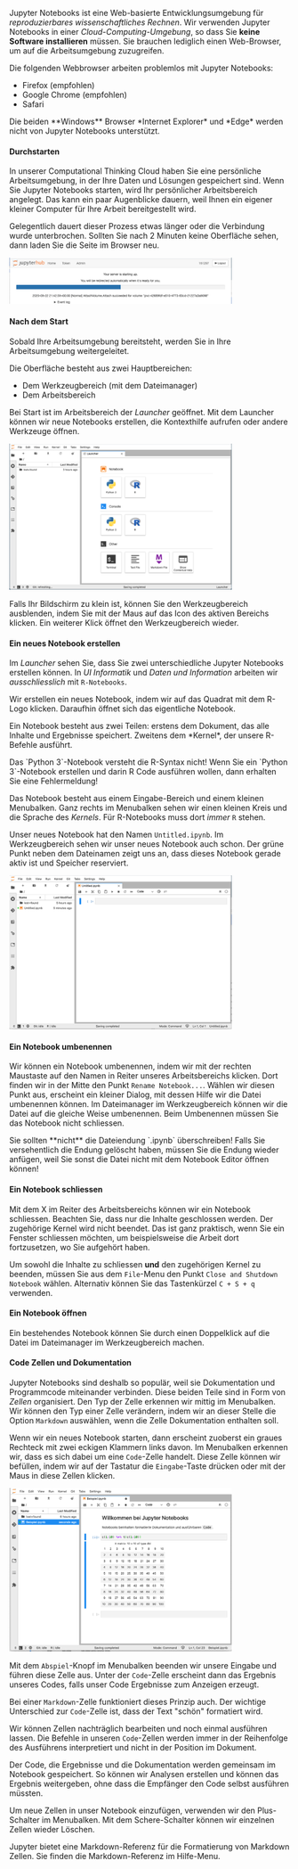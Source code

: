 Jupyter Notebooks ist eine Web-basierte Entwicklungsumgebung für *reproduzierbares wissenschaftliches Rechnen*. Wir verwenden Jupyter Notebooks in einer *Cloud-Computing-Umgebung*, so dass Sie **keine Software installieren** müssen. Sie brauchen lediglich einen Web-Browser, um auf die Arbeitsumgebung zuzugreifen. 

Die folgenden Webbrowser arbeiten problemlos mit Jupyter Notebooks: 

* Firefox (empfohlen)
* Google Chrome (empfohlen)
* Safari

<p class="alert alert-danger" markdown="1">
<i class="fa fa-lg fa-exclamation-triangle"></i> Die beiden **Windows** Browser *Internet Explorer* und *Edge* werden nicht von Jupyter Notebooks unterstützt.
</p>

#### Durchstarten

In unserer Computational Thinking Cloud haben Sie eine persönliche Arbeitsumgebung, in der Ihre Daten und Lösungen gespeichert sind. 
Wenn Sie Jupyter Notebooks starten, wird Ihr persönlicher Arbeitsbereich angelegt. Das kann ein paar Augenblicke dauern, weil Ihnen ein eigener kleiner Computer für Ihre Arbeit bereitgestellt wird.

<p class="alert alert-warning" markdown="1">
Gelegentlich dauert dieser Prozess etwas länger oder die Verbindung wurde unterbrochen. Sollten Sie nach 2 Minuten keine Oberfläche sehen, dann laden Sie die Seite im Browser neu.
</p>

<a href="https://github.com/dxiai/r-einstieg/raw/master/bilder/Bildschirmfoto%202020-09-22%20um%2023.43.02.png"><img alt="Bildschirmfoto 2020-09-22 um 23.43.02.png" src="https://github.com/dxiai/r-einstieg/raw/master/bilder/Bildschirmfoto%202020-09-22%20um%2023.43.02.png" width="400" height="83.25266214908" /></a>

#### Nach dem Start

Sobald Ihre Arbeitsumgebung bereitsteht, werden Sie in Ihre Arbeitsumgebung weitergeleitet. 

Die Oberfläche besteht aus zwei Hauptbereichen: 

* Dem Werkzeugbereich (mit dem Dateimanager)
* Dem Arbeitsbereich

Bei Start ist im Arbeitsbereich der *Launcher* geöffnet. Mit dem Launcher können wir neue Notebooks erstellen, die Kontexthilfe aufrufen oder andere Werkzeuge öffnen. 

<a href="https://github.com/dxiai/r-einstieg/raw/master/bilder/lab_launcher.png"><img alt="Bildschirmfoto 2020-09-22 um 22.36.47.png" src="https://github.com/dxiai/r-einstieg/raw/master/bilder/lab_launcher.png" width="400" height="262.40875912409" /></a>

<p class="alert alert-info">Falls Ihr Bildschirm zu klein ist, können Sie den Werkzeugbereich ausblenden, indem Sie mit der Maus auf das Icon des  aktiven Bereichs klicken. Ein weiterer Klick öffnet den Werkzeugbereich wieder.</p>

#### Ein neues Notebook erstellen

Im *Launcher* sehen Sie, dass Sie zwei unterschiedliche Jupyter Notebooks erstellen können. In *UI Informatik* und *Daten und Information* arbeiten wir *ausschliesslich* mit `R-Notebooks`.

Wir erstellen ein neues Notebook, indem wir auf das Quadrat mit dem R-Logo klicken. Daraufhin öffnet sich das eigentliche Notebook. 

<p class="alert alert-info" markdown="1">
Ein Notebook besteht aus zwei Teilen: erstens dem Dokument, das alle Inhalte und Ergebnisse speichert. Zweitens dem *Kernel*, der unsere R-Befehle ausführt.
</p>

<p class="alert alert-danger" markdown="1">
Das `Python 3`-Notebook versteht die R-Syntax nicht! Wenn Sie ein `Python 3`-Notebook erstellen und darin R Code ausführen wollen, dann erhalten Sie eine Fehlermeldung! 
</p>

Das Notebook besteht aus einem Eingabe-Bereich und einem kleinen Menubalken. Ganz rechts im Menubalken sehen wir einen kleinen Kreis und die Sprache des *Kernels*. Für R-Notebooks muss dort *immer* `R` stehen. 

Unser neues Notebook hat den Namen `Untitled.ipynb`. Im Werkzeugbereich sehen wir unser neues Notebook auch schon. Der grüne Punkt neben dem Dateinamen zeigt uns an, dass dieses Notebook gerade aktiv ist und Speicher reserviert.

<a href="https://github.com/dxiai/r-einstieg/raw/master/bilder/Bildschirmfoto%202020-09-23%20um%2000.12.08.png"><img alt="Bildschirmfoto 2020-09-23 um 00.12.08.png" src="https://github.com/dxiai/r-einstieg/raw/master/bilder/Bildschirmfoto%202020-09-23%20um%2000.12.08.png" width="400" height="275.96899224806" /></a>

#### Ein Notebook umbenennen

Wir können ein Notebook umbenennen, indem wir mit der rechten Maustaste auf den Namen in Reiter unseres Arbeitsbereichs klicken. Dort finden wir in der Mitte den Punkt `Rename Notebook...`. Wählen wir diesen Punkt aus, erscheint ein kleiner Dialog, mit dessen Hilfe wir die Datei umbenennen können. Im Dateimanager im Werkzeugbereich können wir die Datei auf die gleiche Weise umbenennen. Beim Umbenennen müssen Sie das Notebook nicht schliessen. 

<p class="alert alert-warning" markdown="1">
Sie sollten **nicht** die Dateiendung `.ipynb` überschreiben! Falls Sie versehentlich die Endung gelöscht haben, müssen Sie die Endung wieder anfügen, weil Sie sonst die Datei nicht mit dem Notebook Editor öffnen können!
</p>

#### Ein Notebook schliessen

Mit dem X im Reiter des Arbeitsbereichs können wir ein Notebook schliessen. Beachten Sie, dass nur die Inhalte geschlossen werden. Der zugehörige Kernel wird nicht beendet. Das ist ganz praktisch, wenn Sie ein Fenster schliessen möchten, um beispielsweise die Arbeit dort fortzusetzen, wo Sie aufgehört haben. 

Um sowohl die Inhalte zu schliessen **und** den zugehörigen Kernel zu beenden, müssen Sie aus dem `File`-Menu den Punkt `Close and Shutdown Notebook` wählen. Alternativ können Sie das Tastenkürzel `C + S + q` verwenden.

#### Ein Notebook öffnen

Ein bestehendes Notebook können Sie durch einen Doppelklick auf die Datei im Dateimanager im Werkzeugbereich machen. 

#### Code Zellen und Dokumentation

Jupyter Notebooks sind deshalb so populär, weil sie Dokumentation und Programmcode miteinander verbinden. Diese beiden Teile sind in Form von *Zellen* organisiert. Den Typ der Zelle erkennen wir mittig im Menubalken. Wir können den Typ einer Zelle verändern, indem wir an dieser Stelle die Option `Markdown` auswählen, wenn die Zelle Dokumentation enthalten soll. 

Wenn wir ein neues Notebook starten, dann erscheint zuoberst ein graues Rechteck mit zwei eckigen Klammern links davon. Im Menubalken erkennen wir, dass es sich dabei um eine `Code`-Zelle handelt. Diese Zelle können wir befüllen, indem wir auf der Tastatur die `Eingabe`-Taste drücken oder mit der Maus in diese Zellen klicken.

<a href="https://github.com/dxiai/r-einstieg/raw/master/bilder/notebook_content.png" title="Notebook mit Dokumentation, Code und Ergebnissen"><img alt="Bildschirmfoto 2020-09-23 um 01.18.10.png" src="https://github.com/dxiai/r-einstieg/raw/master/bilder/notebook_content.png" width="400" height="293.25153374233" /></a>

Mit dem `Abspiel`-Knopf im Menubalken beenden wir unsere Eingabe und führen diese Zelle aus. Unter der `Code`-Zelle erscheint dann das Ergebnis unseres Codes, falls unser Code Ergebnisse zum Anzeigen erzeugt. 

Bei einer `Markdown`-Zelle funktioniert dieses Prinzip auch. Der wichtige Unterschied zur `Code`-Zelle ist, dass der Text "schön" formatiert wird.

Wir können Zellen nachträglich bearbeiten und noch einmal ausführen lassen. Die Befehle in unseren `Code`-Zellen werden immer in der Reihenfolge des Ausführens interpretiert und nicht in der Position im Dokument. 

Der Code, die Ergebnisse und die Dokumentation werden gemeinsam im Notebook gespeichert. So können wir Analysen erstellen und können das Ergebnis weitergeben, ohne dass die Empfänger den Code selbst ausführen müssten. 

Um neue Zellen in unser Notebook einzufügen, verwenden wir den Plus-Schalter im Menubalken. Mit dem Schere-Schalter können wir einzelnen Zellen wieder Löschen. 

<p class="alert alert-info" markdown="1">
Jupyter bietet eine Markdown-Referenz für die Formatierung von Markdown Zellen. Sie finden die Markdown-Referenz im Hilfe-Menu.
</p>
